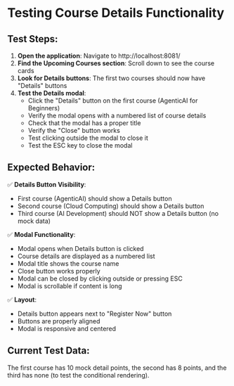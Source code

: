 # Testing Course Details Functionality

## Test Steps:

1. **Open the application**: Navigate to http://localhost:8081/
2. **Find the Upcoming Courses section**: Scroll down to see the course cards
3. **Look for Details buttons**: The first two courses should now have "Details" buttons
4. **Test the Details modal**:
   - Click the "Details" button on the first course (AgenticAI for Beginners)
   - Verify the modal opens with a numbered list of course details
   - Check that the modal has a proper title
   - Verify the "Close" button works
   - Test clicking outside the modal to close it
   - Test the ESC key to close the modal

## Expected Behavior:

✅ **Details Button Visibility**: 
- First course (AgenticAI) should show a Details button
- Second course (Cloud Computing) should show a Details button  
- Third course (AI Development) should NOT show a Details button (no mock data)

✅ **Modal Functionality**:
- Modal opens when Details button is clicked
- Course details are displayed as a numbered list
- Modal title shows the course name
- Close button works properly
- Modal can be closed by clicking outside or pressing ESC
- Modal is scrollable if content is long

✅ **Layout**:
- Details button appears next to "Register Now" button
- Buttons are properly aligned
- Modal is responsive and centered

## Current Test Data:

The first course has 10 mock detail points, the second has 8 points, and the third has none (to test the conditional rendering).